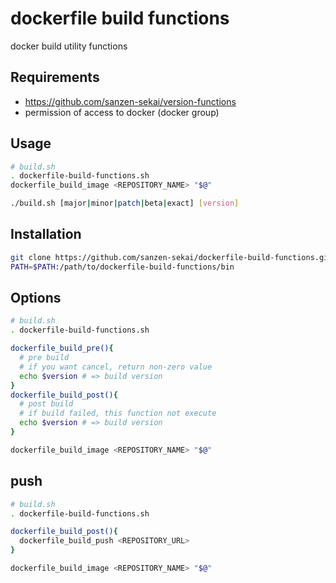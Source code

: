 # dockerfile build functions

docker build utility functions

## Requirements

* https://github.com/sanzen-sekai/version-functions
* permission of access to docker (docker group)

## Usage

```bash
# build.sh
. dockerfile-build-functions.sh
dockerfile_build_image <REPOSITORY_NAME> "$@"
```

```bash
./build.sh [major|minor|patch|beta|exact] [version]
```

## Installation

```bash
git clone https://github.com/sanzen-sekai/dockerfile-build-functions.git
PATH=$PATH:/path/to/dockerfile-build-functions/bin
```

## Options

```bash
# build.sh
. dockerfile-build-functions.sh

dockerfile_build_pre(){
  # pre build
  # if you want cancel, return non-zero value
  echo $version # => build version
}
dockerfile_build_post(){
  # post build
  # if build failed, this function not execute
  echo $version # => build version
}

dockerfile_build_image <REPOSITORY_NAME> "$@"
```

## push

```bash
# build.sh
. dockerfile-build-functions.sh

dockerfile_build_post(){
  dockerfile_build_push <REPOSITORY_URL>
}

dockerfile_build_image <REPOSITORY_NAME> "$@"
```
